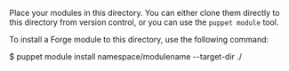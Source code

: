Place your modules in this directory. You can either clone them directly to
this directory from version control, or you can use the `puppet module` tool.

To install a Forge module to this directory, use the following command:

  $ puppet module install namespace/modulename --target-dir ./

